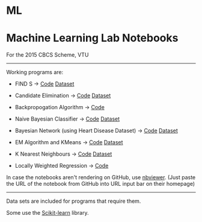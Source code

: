 # ML

# Machine Learning Lab Notebooks
For the 2015 CBCS Scheme, VTU

---
Working programs are:

- FIND S -> [Code](https://github.com/YaegerKnight/ML/blob/master/Program%201%20-%20Find-S.ipynb) [Dataset](https://github.com/YaegerKnight/ML/blob/master/FindS.csv)
- Candidate Elimination -> [Code](https://github.com/YaegerKnight/ML/blob/master/Program%202%20.ipynb) [Dataset](https://github.com/YaegerKnight/ML/blob/master/CandidateElimination1.csv)

- Backpropogation Algorithm -> [Code](https://github.com/YaegerKnight/ML/blob/master/Program%204%20Artificial%20Neural%20Network.ipynb)
- Naive Bayesian Classifier -> [Code](#) [Dataset](#) 

- Bayesian Network (using Heart Disease Dataset) -> [Code](https://github.com/YaegerKnight/ML/blob/master/Program%207%20-%20Using%20pgmpy%20Module%20.ipynb) [Dataset](https://github.com/YaegerKnight/ML/blob/master/Program7DataSet.csv) 
- EM Algorithm and KMeans -> [Code](https://github.com/YaegerKnight/ML/blob/master/Program%208%20EM%20and%20K-Means.ipynb) [Dataset](https://github.com/YaegerKnight/ML/blob/master/Program8DataSet.csv)
- K Nearest Neighbours -> [Code](https://github.com/YaegerKnight/ML/blob/master/Program%209%20K%20Neighbours%20Classifier.ipynb) [Dataset](https://github.com/YaegerKnight/ML/blob/master/iris_data.csv)
- Locally Weighted Regression -> [Code](https://github.com/YaegerKnight/ML/blob/master/Program%2010%20%20Locally%20Weighted%20Regression%20.ipynb) 


In case the notebooks aren't rendering on GitHub, use [nbviewer](https://nbviewer.jupyter.org/).
(Just paste the URL of the notebook from GitHub into URL input bar on their homepage)

---
Data sets are included for programs that require them.

Some use the [Scikit-learn](http://scikit-learn.org/stable/) library.
